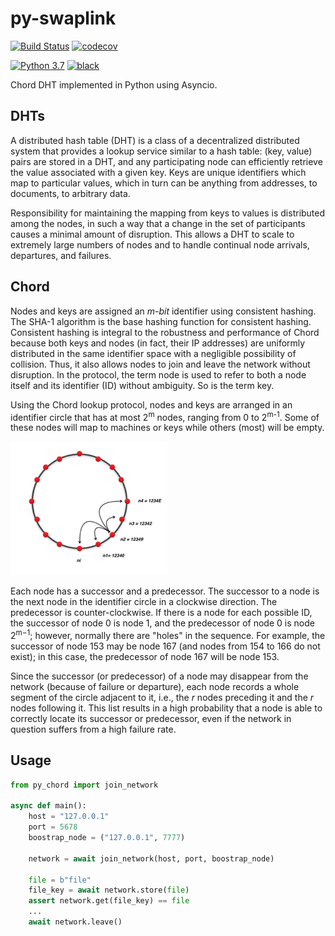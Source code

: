 # py-swaplink
[![Build Status](https://travis-ci.com/aratz-lasa/py-chord.svg?branch=master)](https://travis-ci.com/aratz-lasa/py-swaplink)
[![codecov](https://codecov.io/gh/aratz-lasa/py-chord/branch/master/graph/badge.svg)](https://codecov.io/gh/aratz-lasa/py-swaplink)

[![Python 3.7](https://img.shields.io/badge/python-3.7-blue.svg)](https://www.python.org/downloads/release/python-370/)
[![black](https://img.shields.io/badge/code%20style-black-000000.svg)](https://github.com/psf/black)

Chord DHT implemented in Python using Asyncio.

## DHTs
A distributed hash table (DHT) is a class of a decentralized distributed system that provides a lookup service similar to a hash table: (key, value) pairs are stored in a DHT, and any participating node can efficiently retrieve the value associated with a given key. Keys are unique identifiers which map to particular values, which in turn can be anything from addresses, to documents, to arbitrary data.

Responsibility for maintaining the mapping from keys to values is distributed among the nodes, in such a way that a change in the set of participants causes a minimal amount of disruption. This allows a DHT to scale to extremely large numbers of nodes and to handle continual node arrivals, departures, and failures. 
## Chord
Nodes and keys are assigned an *m-bit* identifier using consistent hashing. The SHA-1 algorithm is the base hashing function for consistent hashing. Consistent hashing is integral to the robustness and performance of Chord because both keys and nodes (in fact, their IP addresses) are uniformly distributed in the same identifier space with a negligible possibility of collision. Thus, it also allows nodes to join and leave the network without disruption. In the protocol, the term node is used to refer to both a node itself and its identifier (ID) without ambiguity. So is the term key.

Using the Chord lookup protocol, nodes and keys are arranged in an identifier circle that has at most 2<sup>m</sup> nodes, ranging from 0  to 2<sup>m-1</sup>. Some of these nodes will map to machines or keys while others (most) will be empty.

![Chord overlay](images/Chord.png)

Each node has a successor and a predecessor. The successor to a node is the next node in the identifier circle in a clockwise direction. The predecessor is counter-clockwise. If there is a node for each possible ID, the successor of node 0 is node 1, and the predecessor of node 0 is node 2<sup>m−1</sup>; however, normally there are "holes" in the sequence. For example, the successor of node 153 may be node 167 (and nodes from 154 to 166 do not exist); in this case, the predecessor of node 167 will be node 153.

Since the successor (or predecessor) of a node may disappear from the network (because of failure or departure), each node records a whole segment of the circle adjacent to it, i.e., the *r* nodes preceding it and the *r* nodes following it. This list results in a high probability that a node is able to correctly locate its successor or predecessor, even if the network in question suffers from a high failure rate. 

## Usage
```python
from py_chord import join_network

async def main():
    host = "127.0.0.1"
    port = 5678
    boostrap_node = ("127.0.0.1", 7777)

    network = await join_network(host, port, boostrap_node)
    
    file = b"file"
    file_key = await network.store(file)
    assert network.get(file_key) == file
    ...
    await network.leave()
```